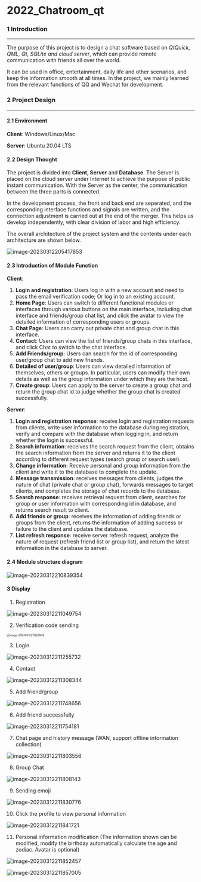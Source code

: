 # 2022_Chatroom_qt

### 1 Introduction

---

The purpose of this project is to design a chat software based on *QtQuick, QML, Qt, SQLite and cloud server*, which can provide remote communication with friends all over the world. 

It can be used in office, entertainment, daily life and other scenarios, and keep the information smooth at all times. In the project, we mainly learned from the relevant functions of QQ and Wechat for development.

### 2 Project Design

---

#### 2.1 Environment

**Client**: Windows/Linux/Mac

**Server**: Ubuntu 20.04 LTS

#### 2.2 Design Thought

The project is divided into **Client, Server** and **Database**. The Server is placed on the cloud server under Internet to achieve the purpose of public instant communication. With the Server as the center, the communication between the three parts is connected.

In the development process, the front and back end are seperated, and the corresponding interface functions and signals are written, and the connection adjustment is carried out at the end of the merger. This helps us develop independently, with clear division of labor and high efficiency.

The overall architecture of the project system and the contents under each architecture are shown below.

![image-20230312205417853](/Users/ll/code/Qt/2022_Chatroom_qt/pic/image-20230312205417853.png)

 #### 2.3 Introduction of Module Function

**Client**:

1. **Login and registration**: Users log in with a new account and need to pass the email verification code; Or log in to an existing account.
2. **Home Page**: Users can switch to different functional modules or interfaces through various buttons on the main interface, including chat interface and friends/group chat list, and click the avatar to view the detailed information of corresponding users or groups.
3. **Chat Page**: Users can carry out private chat and group chat in this interface.
4. **Contact**: Users can view the list of friends/group chats in this interface, and click Chat to switch to the chat interface.
5. **Add Friends/group**: Users can search for the id of corresponding user/group chat to add new friends.
6. **Detailed of user/group**: Users can view detailed information of themselves, others or groups. In particular, users can modify their own details as well as the group information under which they are the host.
7. **Create group**: Users can apply to the server to create a group chat and return the group chat id to judge whether the group chat is created successfully.

**Server**:

1. **Login and registration response**: receive login and registration requests from clients, write user information to the database during registration, verify and compare with the database when logging in, and return whether the login is successful.
2. **Search information**: receives the search request from the client, obtains the search information from the server and returns it to the client according to different request types (search group or search user).
3. **Change information**: Receive personal and group information from the client and write it to the database to complete the update.
4. **Message transmission**: receives messages from clients, judges the nature of chat (private chat or group chat), forwards messages to target clients, and completes the storage of chat records to the database.
5. **Search response**: receives retrieval request from client, searches for group or user information with corresponding id in database, and returns search result to client.
6. **Add friends or group**: receives the information of adding friends or groups from the client, returns the information of adding success or failure to the client and updates the database.
7. **List refresh response**: receive server refresh request, analyze the nature of request (refresh friend list or group list), and return the latest information in the database to server.

#### 2.4 Module structure diagram

![image-20230312210839354](/Users/ll/code/Qt/2022_Chatroom_qt/pic/image-20230312210839354.png)

#### 3 Display

1. Registration

![image-20230312211049754](/Users/ll/code/Qt/2022_Chatroom_qt/pic/image-20230312211049754.png)

2. Verification code sending

<img src="/Users/ll/code/Qt/2022_Chatroom_qt/pic/image-20230312211223849.png" alt="image-20230312211223849" style="zoom:50%;" />

3. Login

![image-20230312211255732](/Users/ll/code/Qt/2022_Chatroom_qt/pic/image-20230312211255732.png)

4. Contact

![image-20230312211308344](/Users/ll/code/Qt/2022_Chatroom_qt/pic/image-20230312211308344.png)

5. Add friend/group

![image-20230312211748656](/Users/ll/code/Qt/2022_Chatroom_qt/pic/image-20230312211748656.png)

6. Add friend successfully

![image-20230312211754181](/Users/ll/code/Qt/2022_Chatroom_qt/pic/image-20230312211754181.png)

7. Chat page and history message (WAN, support offline information collection)

![image-20230312211803556](/Users/ll/code/Qt/2022_Chatroom_qt/pic/image-20230312211803556.png)

8. Group Chat

![image-20230312211808143](/Users/ll/code/Qt/2022_Chatroom_qt/pic/image-20230312211808143.png)

9. Sending emoji

![image-20230312211830776](/Users/ll/code/Qt/2022_Chatroom_qt/pic/image-20230312211830776.png)

10. Click the profile to view personal information

![image-20230312211841721](/Users/ll/code/Qt/2022_Chatroom_qt/pic/image-20230312211841721.png)

11. Personal information modification (The information shown can be modified, modify the birthday automatically calculate the age and zodiac. Avatar is optional)

![image-20230312211852457](/Users/ll/code/Qt/2022_Chatroom_qt/pic/image-20230312211852457.png)

![image-20230312211857005](/Users/ll/code/Qt/2022_Chatroom_qt/pic/image-20230312211857005.png)

